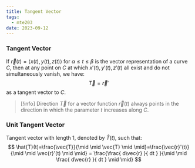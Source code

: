 ```yaml
---
title: Tangent Vector
tags:
  - mte203
date: 2023-09-12
---
```

### Tangent Vector
If $\vec{r}(t)=\langle x(t), y(t), z(t) \rangle$ for $\alpha \leq t \leq \beta$ is the vector representation of a curve $C$, then at any point on $C$ at which $x'(t), y'(t), z'(t)$ all exist and do not simultaneously vanish, we have:
$$
\vec{T}=\vec{r}'
$$
as a tangent vector to $C$.

>[!info] Direction
>$\vec{T}$ for a vector function $\vec{r}(t)$ always points in the direction in which the parameter $t$ increases along $C$.

### Unit Tangent Vector
Tangent vector with length 1, denoted by $\hat{T}(t)$, such that:
$$
\hat{T}(t)=\frac{\vec{T}}{\mid \mid \vec{T} \mid \mid}=\frac{\vec{r}'(t)}{\mid \mid  \vec{r}'(t) \mid \mid} = \frac{\frac{ d\vec{r} }{ dt } }{\mid \mid \frac{ d\vec{r} }{ dt }  \mid \mid}
$$
